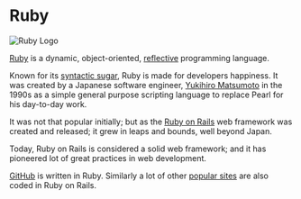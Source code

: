 # Ruby

![Ruby Logo][logo]

[logo]: https://cloud.githubusercontent.com/assets/5607371/13464206/083f3f28-e0b6-11e5-9ecd-84d8e25d35d8.png

[Ruby](https://www.ruby-lang.org/en/) is a dynamic, object-oriented, [reflective](https://en.wikipedia.org/wiki/Reflection_(computer_programming)) programming language. 

Known for its [syntactic sugar](https://en.wikipedia.org/wiki/Syntactic_sugar), Ruby is made for developers happiness. It was created by a Japanese software engineer, [Yukihiro Matsumoto](https://en.wikipedia.org/wiki/Yukihiro_Matsumoto) in the 1990s as a simple general purpose scripting language to replace Pearl for his day-to-day work.

It was not that popular initially; but as the [Ruby on Rails](http://rubyonrails.org/) web framework was created and released; it grew in leaps and bounds, well beyond Japan.

Today, Ruby on Rails is considered a solid web framework; and it has pioneered lot of great practices in web development.

[GitHub](https://github.com) is written in Ruby. Similarly a lot of other [popular sites](https://prograils.com/posts/top-10-famous-sites-built-with-ruby-on-rails) are also coded in Ruby on Rails.